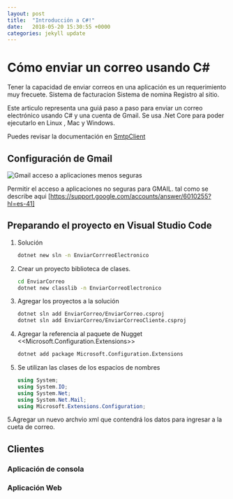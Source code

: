 ```yaml
---
layout: post
title:  "Introducción a C#!"
date:   2018-05-20 15:30:55 +0000
categories: jekyll update
---
```

# Cómo enviar un correo usando C# #
Tener la capacidad de enviar correos en una aplicación es un requerimiento muy frecuete.
Sistema de facturacion
Sistema de nomina
Registro al sitio.

Este articulo representa una guiá paso a paso para enviar un correo electrónico usando C# y una cuenta de Gmail.
Se usa .Net Core para poder ejecutarlo en Linux , Mac y Windows.

Puedes revisar la documentación en [SmtpClient](https://docs.microsoft.com/en-us/dotnet/api/system.net.mail.smtpclient?view=netframework-4.7.2)

## Configuración de Gmail ##

<img data-src="Imagenes/AccesoAplicacionesMenosSeguras.PNG" class="lazyload"  alt="Gmail acceso a aplicaciones menos seguras">

 Permitir el acceso a aplicaciones no seguras para GMAIL. tal como se describe aqui
[https://support.google.com/accounts/answer/6010255?hl=es-41]

## Preparando el proyecto en Visual Studio Code ##

1. Solución
    ```sh
    dotnet new sln -n EnviarCorrreoElectronico
    ```
2. Crear un proyecto biblioteca de clases.
    ```sh
    cd EnviarCorreo
    dotnet new classlib -n EnviarCorreoElectronico
    ```
3. Agregar los proyectos a la solución
    ```sh
    dotnet sln add EnviarCorreo/EnviarCorreo.csproj
    dotnet sln add EnviarCorreo/EnviarCorreoCliente.csproj
    ```
4. Agregar la referencia al paquete de Nugget <<Microsoft.Configuration.Extensions>> 
    ```sh
    dotnet add package Microsoft.Configuration.Extensions
     ```

5. Se utilizan las clases de los espacios de nombres
    ```cs
    using System;
    using System.IO;
    using System.Net;
    using System.Net.Mail;
    using Microsoft.Extensions.Configuration;
    ```

5.Agregar un nuevo archvio xml  que contendrá los datos para ingresar a la cueta de correo.

## Clientes
### Aplicación de consola
### Aplicación Web
